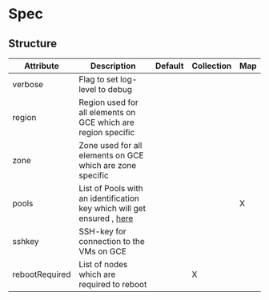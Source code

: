 # Spec 
 

## Structure 
 

| Attribute      | Description                                                                            | Default | Collection | Map  |
| -------------- | -------------------------------------------------------------------------------------- | ------- | ---------- | ---  |
| verbose        | Flag to set log-level to debug                                                         |         |            |      |
| region         | Region used for all elements on GCE which are region specific                          |         |            |      |
| zone           | Zone used for all elements on GCE which are zone specific                              |         |            |      |
| pools          | List of Pools with an identification key which will get ensured , [here](Pool/Pool.md) |         |            | X    |
| sshkey         | SSH-key for connection to the VMs on GCE                                               |         |            |      |
| rebootRequired | List of nodes which are required to reboot                                             |         | X          |      |